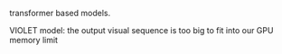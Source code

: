 transformer based models.

VIOLET model: the output visual sequence is too big to fit into our GPU memory limit